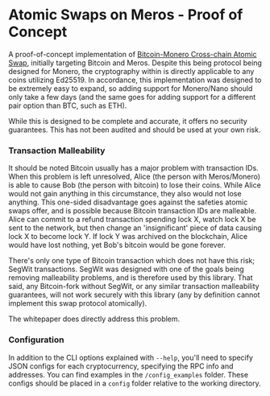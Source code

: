 # Atomic Swaps on Meros - Proof of Concept

A proof-of-concept implementation of [Bitcoin-Monero Cross-chain Atomic Swap](https://github.com/h4sh3d/xmr-btc-atomic-swap/raw/master/whitepaper/xmr-btc.pdf), initially targeting Bitcoin and Meros. Despite this being protocol being designed for Monero, the cryptography within is directly applicable to any coins utilizing Ed25519. In accordance, this implementation was designed to be extremely easy to expand, so adding support for Monero/Nano should only take a few days (and the same goes for adding support for a different pair option than BTC, such as ETH).

While this is designed to be complete and accurate, it offers no security guarantees. This has not been audited and should be used at your own risk.

### Transaction Malleability

It should be noted Bitcoin usually has a major problem with transaction IDs. When this problem is left unresolved, Alice (the person with Meros/Monero) is able to cause Bob (the person with bitcoin) to lose their coins. While Alice would not gain anything in this circumstance, they also would not lose anything. This one-sided disadvantage goes against the safeties atomic swaps offer, and is possible because Bitcoin transaction IDs are malleable. Alice can commit to a refund transaction spending lock X, watch lock X be sent to the network, but then change an 'insignificant' piece of data causing lock X to become lock Y. If lock Y was archived on the blockchain, Alice would have lost nothing, yet Bob's bitcoin would be gone forever.

There's only one type of Bitcoin transaction which does not have this risk; SegWit transactions. SegWit was designed with one of the goals being removing malleability problems, and is therefore used by this library. That said, any Bitcoin-fork without SegWit, or any similar transaction malleability guarantees, will not work securely with this library (any by definition cannot implement this swap protocol atomically).

The whitepaper does directly address this problem.

### Configuration

In addition to the CLI options explained with `--help`, you'll need to specify JSON configs for each cryptocurrency, specifying the RPC info and addresses. You can find examples in the `/config_examples` folder. These configs should be placed in a `config` folder relative to the working directory.
